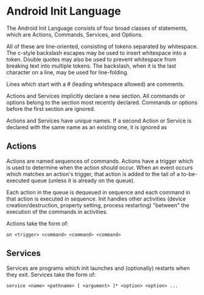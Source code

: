 # Android Init Language

The Android Init Language consists of four broad classes of statements,
which are Actions, Commands, Services, and Options.

All of these are line-oriented, consisting of tokens separated by
whitespace.  The c-style backslash escapes may be used to insert
whitespace into a token.  Double quotes may also be used to prevent
whitespace from breaking text into multiple tokens.  The backslash,
when it is the last character on a line, may be used for line-folding.

Lines which start with a # (leading whitespace allowed) are comments.

Actions and Services implicitly declare a new section.  All commands
or options belong to the section most recently declared.  Commands
or options before the first section are ignored.

Actions and Services have unique names.  If a second Action or Service
is declared with the same name as an existing one, it is ignored as

## Actions
Actions are named sequences of commands.  Actions have a trigger which
is used to determine when the action should occur.  When an event
occurs which matches an action's trigger, that action is added to
the tail of a to-be-executed queue (unless it is already on the
queue).

Each action in the queue is dequeued in sequence and each command in
that action is executed in sequence.  Init handles other activities
(device creation/destruction, property setting, process restarting)
"between" the execution of the commands in activities.

Actions take the form of:

`on <trigger>
	<command>
	<command>
	<command>`

## Services
Services are programs which init launches and (optionally) restarts
when they exit.  Services take the form of:

`service <name> <pathname> [ <argument> ]*
	<option>
	<option>
	...`



